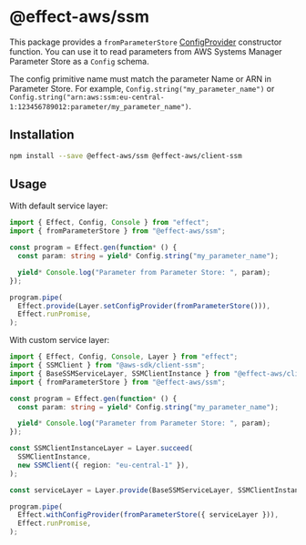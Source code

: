 # @effect-aws/ssm

This package provides a `fromParameterStore` [ConfigProvider](https://effect.website/docs/guides/configuration) constructor function.
You can use it to read parameters from AWS Systems Manager Parameter Store as a `Config` schema.

The config primitive name must match the parameter Name or ARN in Parameter Store.
For example, `Config.string("my_parameter_name")` or `Config.string("arn:aws:ssm:eu-central-1:123456789012:parameter/my_parameter_name")`.

## Installation

```bash
npm install --save @effect-aws/ssm @effect-aws/client-ssm
```

## Usage

With default service layer:

```typescript
import { Effect, Config, Console } from "effect";
import { fromParameterStore } from "@effect-aws/ssm";

const program = Effect.gen(function* () {
  const param: string = yield* Config.string("my_parameter_name");

  yield* Console.log("Parameter from Parameter Store: ", param);
});

program.pipe(
  Effect.provide(Layer.setConfigProvider(fromParameterStore())),
  Effect.runPromise,
);
```

With custom service layer:

```typescript
import { Effect, Config, Console, Layer } from "effect";
import { SSMClient } from "@aws-sdk/client-ssm";
import { BaseSSMServiceLayer, SSMClientInstance } from "@effect-aws/client-ssm";
import { fromParameterStore } from "@effect-aws/ssm";

const program = Effect.gen(function* () {
  const param: string = yield* Config.string("my_parameter_name");

  yield* Console.log("Parameter from Parameter Store: ", param);
});

const SSMClientInstanceLayer = Layer.succeed(
  SSMClientInstance,
  new SSMClient({ region: "eu-central-1" }),
);

const serviceLayer = Layer.provide(BaseSSMServiceLayer, SSMClientInstanceLayer);

program.pipe(
  Effect.withConfigProvider(fromParameterStore({ serviceLayer })),
  Effect.runPromise,
);
```

